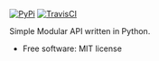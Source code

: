 [![PyPi][pypi-img]][pypi-url]
[![TravisCI][travis-img]][travis-url]

[travis-img]: https://travis-ci.org/csala/smapy.svg?branch=master
[travis-url]: https://travis-ci.org/csala/smapy
[pypi-img]: https://img.shields.io/pypi/v/smapy.svg
[pypi-url]: https://pypi.python.org/pypi/smapy


Simple Modular API written in Python.

- Free software: MIT license
